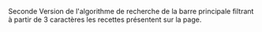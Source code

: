 Seconde Version de l'algorithme de recherche de la barre principale filtrant  à partir de 3 caractères les recettes présentent sur la page.
